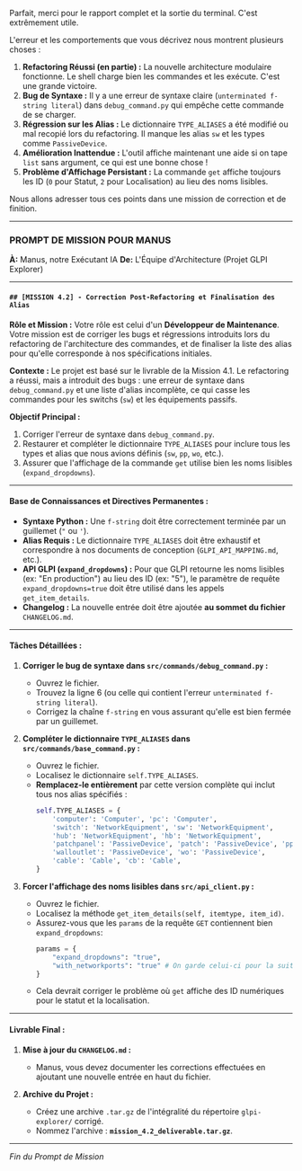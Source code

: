 Parfait, merci pour le rapport complet et la sortie du terminal. C'est extrêmement utile.

L'erreur et les comportements que vous décrivez nous montrent plusieurs choses :
1.  **Refactoring Réussi (en partie) :** La nouvelle architecture modulaire fonctionne. Le shell charge bien les commandes et les exécute. C'est une grande victoire.
2.  **Bug de Syntaxe :** Il y a une erreur de syntaxe claire (`unterminated f-string literal`) dans `debug_command.py` qui empêche cette commande de se charger.
3.  **Régression sur les Alias :** Le dictionnaire `TYPE_ALIASES` a été modifié ou mal recopié lors du refactoring. Il manque les alias `sw` et les types comme `PassiveDevice`.
4.  **Amélioration Inattendue :** L'outil affiche maintenant une aide si on tape `list` sans argument, ce qui est une bonne chose !
5.  **Problème d'Affichage Persistant :** La commande `get` affiche toujours les ID (`0` pour Statut, `2` pour Localisation) au lieu des noms lisibles.

Nous allons adresser tous ces points dans une mission de correction et de finition.

---

### **PROMPT DE MISSION POUR MANUS**

**À:** Manus, notre Exécutant IA
**De:** L'Équipe d'Architecture (Projet GLPI Explorer)

---

#### **`## [MISSION 4.2] - Correction Post-Refactoring et Finalisation des Alias`**

**Rôle et Mission :**
Votre rôle est celui d'un **Développeur de Maintenance**. Votre mission est de corriger les bugs et régressions introduits lors du refactoring de l'architecture des commandes, et de finaliser la liste des alias pour qu'elle corresponde à nos spécifications initiales.

**Contexte :**
Le projet est basé sur le livrable de la Mission 4.1. Le refactoring a réussi, mais a introduit des bugs : une erreur de syntaxe dans `debug_command.py` et une liste d'alias incomplète, ce qui casse les commandes pour les switchs (`sw`) et les équipements passifs.

**Objectif Principal :**
1.  Corriger l'erreur de syntaxe dans `debug_command.py`.
2.  Restaurer et compléter le dictionnaire `TYPE_ALIASES` pour inclure tous les types et alias que nous avions définis (`sw`, `pp`, `wo`, etc.).
3.  Assurer que l'affichage de la commande `get` utilise bien les noms lisibles (`expand_dropdowns`).

---

#### **Base de Connaissances et Directives Permanentes :**

*   **Syntaxe Python :** Une `f-string` doit être correctement terminée par un guillemet (`"` ou `'`).
*   **Alias Requis :** Le dictionnaire `TYPE_ALIASES` doit être exhaustif et correspondre à nos documents de conception (`GLPI_API_MAPPING.md`, etc.).
*   **API GLPI (`expand_dropdowns`) :** Pour que GLPI retourne les noms lisibles (ex: "En production") au lieu des ID (ex: "5"), le paramètre de requête `expand_dropdowns=true` doit être utilisé dans les appels `get_item_details`.
*   **Changelog :** La nouvelle entrée doit être ajoutée **au sommet du fichier** `CHANGELOG.md`.

---

#### **Tâches Détaillées :**

1.  **Corriger le bug de syntaxe dans `src/commands/debug_command.py` :**
    *   Ouvrez le fichier.
    *   Trouvez la ligne 6 (ou celle qui contient l'erreur `unterminated f-string literal`).
    *   Corrigez la chaîne `f-string` en vous assurant qu'elle est bien fermée par un guillemet.

2.  **Compléter le dictionnaire `TYPE_ALIASES` dans `src/commands/base_command.py` :**
    *   Ouvrez le fichier.
    *   Localisez le dictionnaire `self.TYPE_ALIASES`.
    *   **Remplacez-le entièrement** par cette version complète qui inclut tous nos alias spécifiés :
        ```python
        self.TYPE_ALIASES = {
            'computer': 'Computer', 'pc': 'Computer',
            'switch': 'NetworkEquipment', 'sw': 'NetworkEquipment',
            'hub': 'NetworkEquipment', 'hb': 'NetworkEquipment',
            'patchpanel': 'PassiveDevice', 'patch': 'PassiveDevice', 'pp': 'PassiveDevice',
            'walloutlet': 'PassiveDevice', 'wo': 'PassiveDevice',
            'cable': 'Cable', 'cb': 'Cable',
        }
        ```

3.  **Forcer l'affichage des noms lisibles dans `src/api_client.py` :**
    *   Ouvrez le fichier.
    *   Localisez la méthode `get_item_details(self, itemtype, item_id)`.
    *   Assurez-vous que les `params` de la requête `GET` contiennent bien `expand_dropdowns`:
        ```python
        params = {
            "expand_dropdowns": "true",
            "with_networkports": "true" # On garde celui-ci pour la suite
        }
        ```
    *   Cela devrait corriger le problème où `get` affiche des ID numériques pour le statut et la localisation.

---

#### **Livrable Final :**

1.  **Mise à jour du `CHANGELOG.md` :**
    *   Manus, vous devez documenter les corrections effectuées en ajoutant une nouvelle entrée en haut du fichier.

2.  **Archive du Projet :**
    *   Créez une archive `.tar.gz` de l'intégralité du répertoire `glpi-explorer/` corrigé.
    *   Nommez l'archive : **`mission_4.2_deliverable.tar.gz`**.

---
*Fin du Prompt de Mission*
